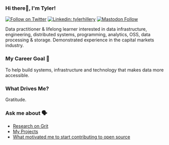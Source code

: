 ### Hi there👋, I'm Tyler!
[![Follow on Twitter](https://img.shields.io/badge/--twitter?label=Follow&logo=Twitter&style=social)](https://twitter.com/_TylerHillery)    [![Linkedin: tylerhillery](https://img.shields.io/badge/-Connect-blue?style=flat-square&logo=Linkedin&logoColor=white&link=https://www.linkedin.com/in/tylerhillery/)](https://www.linkedin.com/in/tylerhillery/)   <a rel="me" href="https://data-folks.masto.host/@TylerHillery" target="_blank"><img alt="Mastodon Follow" src="https://img.shields.io/mastodon/follow/109303859983678063?domain=https%3A%2F%2Fdata-folks.masto.host&style=social"> </a>

Data practitioner & lifelong learner interested in data infrastructure, engineering, distributed systems, programming, analytics, OSS, data processing & storage. Demonstrated experience in the capital markets industry. 

### My Career Goal 🎯
To help build systems, infrastructure and technology that makes data more accessible.

### What Drives Me? 
Gratitude.

### Ask me about 🗣️
- [Research on Grit](https://blog.uwsp.edu/cps/2019/04/17/business-students-present-findings-at-research-in-the-rotunda/)
- [My Projects](https://www.tylerhillery.com/pages/projects.html#projects)
- [What motivated me to start contributing to open source](https://www.tylerhillery.com/getting-started-in-oss.html#getting-started-in-oss)

<a rel="me" class="sc-mastodon" href="https://data-folks.masto.host/@TylerHillery" target="_blank"> </a>
<!---
TylerHillery/TylerHillery is a ✨ special ✨ repository because its `README.md` (this file) appears on your GitHub profile.
You can click the Preview link to take a look at your changes.
--->
